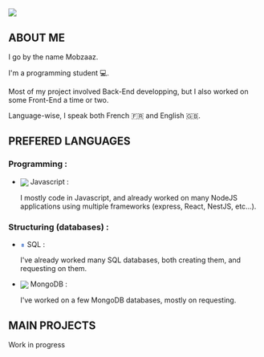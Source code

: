 <img align="center" src="https://github.com/Mobzaaz/Mobzaaz/blob/main/githubBanniere.png"/>

## ABOUT ME

<div padding= 50%>
  <p>I go by the name Mobzaaz.</p>
  <p>I'm a programming student 💻.</p>
  <p>Most of my project involved Back-End developping, but I also worked on some Front-End a time or two.</p>
  <p>Language-wise, I speak both French 🇫🇷 and English 🇬🇧.</p>
</div>

## PREFERED LANGUAGES

<h3>Programming :</h3>
<ul>
  <li><img align="center" width="2%" src="https://upload.wikimedia.org/wikipedia/commons/6/6a/JavaScript-logo.png"/> Javascript :</li>
  <p>I mostly code in Javascript, and already worked on many NodeJS applications using multiple frameworks (express, React, NestJS, etc...).</p>
</ul>

<h3>Structuring (databases) :</h3>
<ul>
  <li><img align="center" width="2%" src="https://raw.githubusercontent.com/github/explore/80688e429a7d4ef2fca1e82350fe8e3517d3494d/topics/sql/sql.png"/> SQL :</li>
  <p>I've already worked many SQL databases, both creating them, and requesting on them.</p>
  <li><img align="center" width="2%" src="https://cdn.icon-icons.com/icons2/2415/PNG/512/mongodb_original_wordmark_logo_icon_146425.png"/> MongoDB :</li>
  <p>I've worked on a few MongoDB databases, mostly on requesting.</p>
</ul>
  
## MAIN PROJECTS

Work in progress
